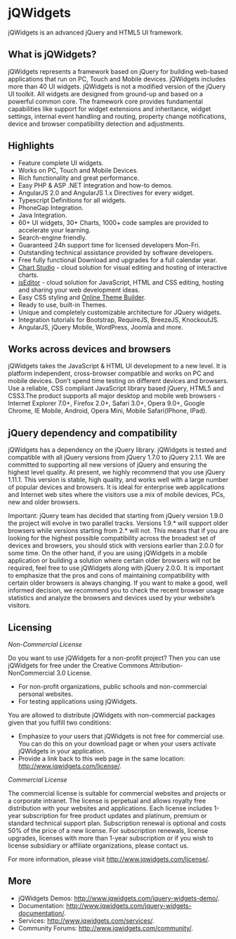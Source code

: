 jQWidgets
=========

jQWidgets is an advanced jQuery and HTML5 UI framework.

What is jQWidgets?
---------

jQWidgets represents a framework based on jQuery for building web-based applications that run on PC, Touch and Mobile devices. jQWidgets includes more than 40 UI widgets. jQWidgets is not a modified version of the jQuery UI toolkit. All widgets are designed from ground-up and based on a powerful common core. The framework core provides fundamental capabilities like support for widget extensions and inheritance, widget settings, internal event handling and routing, property change notifications, device and browser compatibility detection and adjustments.

Highlights
---------
* Feature complete UI widgets.
* Works on PC, Touch and Mobile Devices.
* Rich functionality and great performance.
* Easy PHP & ASP .NET integration and how-to demos.
* AngularJS 2.0 and AngularJS 1.x Directives for every widget.
* Typescript Definitions for all widgets.
* PhoneGap Integration.
* Java Integration.
* 60+ UI widgets, 30+ Charts, 1000+ code samples are provided to accelerate your learning.
* Search-engine friendly.
* Guaranteed 24h support time for licensed developers Mon-Fri.
* Outstanding technical assistance provided by software developers.
* Free fully functional Download and upgrades for a full calendar year.
* [Chart Studio](https://www.jqwidgets.com/chartstudio/) - cloud solution for visual editing and hosting of interactive charts.
* [jsEditor](https://www.jqwidgets.com/jseditor/) - cloud solution for JavaScript, HTML and CSS editing, hosting and sharing your web development ideas.
* Easy CSS styling and [Online Theme Builder](http://www.jqwidgets.com/themebuilder).
* Ready to use, built-in Themes.
* Unique and completely customizable architecture for JQuery widgets.
* Integration tutorials for Bootstrap, RequireJS, BreezeJS, KnockoutJS.
* AngularJS, jQuery Mobile, WordPress, Joomla and more.

Works across devices and browsers
---------

jQWidgets takes the JavaScript & HTML UI development to a new level. It is platform independent, cross-browser compatible and works on PC and mobile devices. Don’t spend time testing on different devices and browsers. Use a reliable, CSS compliant JavaScript library based jQuery, HTML5 and CSS3.The product supports all major desktop and mobile web browsers - Internet Explorer 7.0+, Firefox 2.0+, Safari 3.0+, Opera 9.0+, Google Chrome, IE Mobile, Android, Opera Mini, Mobile Safari(IPhone, IPad).

jQuery dependency and compatibility
---------

jQWidgets has a dependency on the jQuery library. jQWidgets is tested and compatible with all jQuery versions from jQuery 1.7.0 to jQuery 2.1.1. We are committed to supporting all new versions of jQuery and ensuring the highest level quality. At present, we highly recommend that you use jQuery 1.11.1. This version is stable, high quality, and works well with a large number of popular devices and browsers. It is ideal for enterprise web applications and Internet web sites where the visitors use a mix of mobile devices, PCs, new and older browsers.

Important: jQuery team has decided that starting from jQuery version 1.9.0 the project will evolve in two parallel tracks. Versions 1.9.* will support older browsers while versions starting from 2.* will not. This means that if you are looking for the highest possible compatibility across the broadest set of devices and browsers, you should stick with versions earlier than 2.0.0 for some time. On the other hand, if you are using jQWidgets in a mobile application or building a solution where certain older browsers will not be required, feel free to use jQWidgets along with jQuery 2.0.0. It is important to emphasize that the pros and cons of maintaining compatibility with certain older browsers is always changing. If you want to make a good, well informed decision, we recommend you to check the recent browser usage statistics and analyze the browsers and devices used by your website’s visitors.

Licensing
---------

*Non-Commercial License*

Do you want to use jQWidgets for a non-profit project? Then you can use jQWidgets for free under the Creative Commons Attribution-NonCommercial 3.0 License.

* For non-profit organizations, public schools and non-commercial personal websites.
* For testing applications using jQWidgets.

You are allowed to distribute jQWidgets with non-commercial packages given that you fulfill two conditions:

* Emphasize to your users that jQWidgets is not free for commercial use. You can do this on your download page or when your users activate jQWidgets in your application.
* Provide a link back to this web page in the same location: http://www.jqwidgets.com/license/.

*Commercial License*

The commercial license is suitable for commercial websites and projects or a corporate intranet. The license is perpetual and allows royalty free distribution with your websites and applications. Each license includes 1-year subscription for free product updates and platinum, premium or standard technical support plan. Subscription renewal is optional and costs 50% of the price of a new license. For subscription renewals, license upgrades, licenses with more than 1-year subscription or if you wish to license subsidiary or affiliate organizations, please contact us.

For more information, please visit http://www.jqwidgets.com/license/.

More
-
* jQWidgets Demos: http://www.jqwidgets.com/jquery-widgets-demo/.
* Documentation: http://www.jqwidgets.com/jquery-widgets-documentation/.
* Services: http://www.jqwidgets.com/services/.
* Community Forums: http://www.jqwidgets.com/community/.
